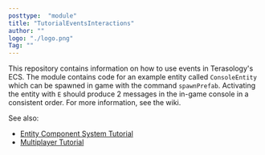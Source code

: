 ```yaml
---
posttype:  "module"  
title: "TutorialEventsInteractions"
author: ""
logo: "./logo.png"
Tag: ""
---
```

This repository contains information on how to use events in Terasology's ECS. The module contains code for an example entity called `ConsoleEntity` which can be spawned in game with the command `spawnPrefab`. Activating the entity with `E` should produce 2 messages in the in-game console in a consistent order. For more information, see the wiki.

See also:
* [Entity Component System Tutorial](https://github.com/PAndaContron/TutorialEntitySystem)
* [Multiplayer Tutorial](https://github.com/PAndaContron/TutorialMultiplayerExtras)
